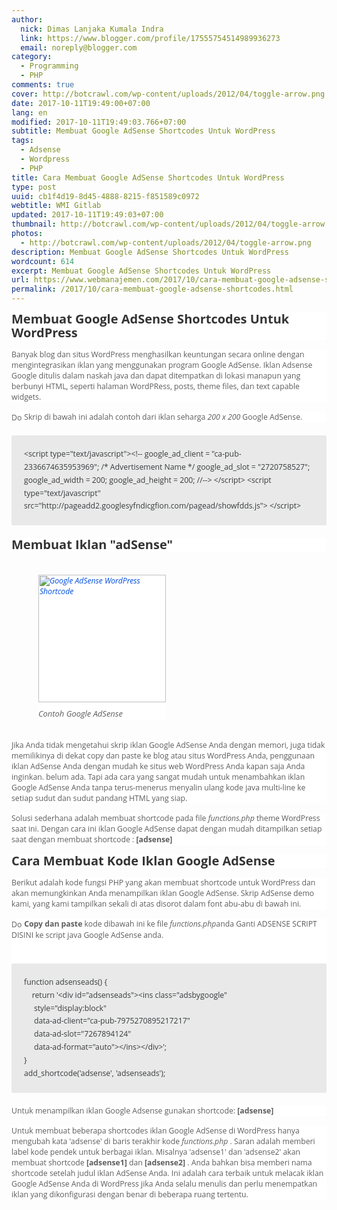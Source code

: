 ```yaml
---
author:
  nick: Dimas Lanjaka Kumala Indra
  link: https://www.blogger.com/profile/17555754514989936273
  email: noreply@blogger.com
category:
  - Programming
  - PHP
comments: true
cover: http://botcrawl.com/wp-content/uploads/2012/04/toggle-arrow.png
date: 2017-10-11T19:49:00+07:00
lang: en
modified: 2017-10-11T19:49:03.766+07:00
subtitle: Membuat Google AdSense Shortcodes Untuk WordPress
tags:
  - Adsense
  - Wordpress
  - PHP
title: Cara Membuat Google AdSense Shortcodes Untuk WordPress
type: post
uuid: cb1f4d19-8d45-4888-8215-f851589c0972
webtitle: WMI Gitlab
updated: 2017-10-11T19:49:03+07:00
thumbnail: http://botcrawl.com/wp-content/uploads/2012/04/toggle-arrow.png
photos:
  - http://botcrawl.com/wp-content/uploads/2012/04/toggle-arrow.png
description: Membuat Google AdSense Shortcodes Untuk WordPress
wordcount: 614
excerpt: Membuat Google AdSense Shortcodes Untuk WordPress
url: https://www.webmanajemen.com/2017/10/cara-membuat-google-adsense-shortcodes.html
permalink: /2017/10/cara-membuat-google-adsense-shortcodes.html
---
```


<h3 style="background-color: white; box-sizing: inherit; clear: both; color: #333333; font-family: &quot;Open Sans&quot;, Helvetica, Arial, sans-serif; font-size: 1.25rem; line-height: 1.1; margin-bottom: 0.9375rem; margin-top: 0px; word-break: break-word; word-wrap: break-word;"><span class="notranslate" style="box-sizing: inherit;">Membuat Google AdSense Shortcodes Untuk WordPress</span></h3><div style="background-color: white; box-sizing: inherit; color: #5d5d5d; font-family: &quot;Open Sans&quot;, Helvetica, Arial, sans-serif; font-size: 12.25px; margin-bottom: 0.9375rem; word-break: break-word; word-wrap: break-word;"><span class="notranslate" style="box-sizing: inherit;">Banyak blog dan situs WordPress menghasilkan keuntungan secara online dengan mengintegrasikan iklan yang menggunakan program Google AdSense.</span>&nbsp;<span class="notranslate" style="box-sizing: inherit;">Iklan Adsense Google ditulis dalam naskah java dan dapat ditempatkan di lokasi manapun yang berbunyi HTML, seperti halaman WordPRess, posts, theme files, dan text capable widgets.</span></div><div style="background-color: white; box-sizing: inherit; color: #5d5d5d; font-family: &quot;Open Sans&quot;, Helvetica, Arial, sans-serif; font-size: 12.25px; margin-bottom: 0.9375rem; word-break: break-word; word-wrap: break-word;"><img alt="Down" class="alignnone size-full wp-image-4110" src="http://botcrawl.com/wp-content/uploads/2012/04/toggle-arrow.png" height="10" style="border: 0px; box-sizing: inherit; height: auto; max-width: 100%; vertical-align: middle;" title="toggle-panah" width="17">&nbsp;<span class="notranslate" style="box-sizing: inherit;">Skrip di bawah ini adalah contoh dari iklan seharga&nbsp;<em style="box-sizing: inherit;">200 x 200</em>&nbsp;Google AdSense.</span></div><div style="background-color: white; box-sizing: inherit; color: #5d5d5d; font-family: &quot;Open Sans&quot;, Helvetica, Arial, sans-serif; font-size: 12.25px; margin-bottom: 0.9375rem; word-break: break-word; word-wrap: break-word;"><span class="notranslate" style="box-sizing: inherit;"></span></div><pre style="background-color: #e9e9e9; border-radius: 2px; box-sizing: inherit; color: #373a3c; font-family: &quot;Open Sans&quot;, Helvetica, Arial, sans-serif; font-size: 12.25px; font-stretch: inherit; font-variant-numeric: inherit; line-height: 1.7; margin-bottom: 20px; margin-top: 20px; max-width: 100%; overflow: auto; padding: 20px; white-space: pre-wrap; word-break: break-word; word-wrap: break-word;">&lt;script type="text/javascript"&gt;&lt;!-- google_ad_client = "ca-pub-2336674635953969"; /* Advertisement Name */ google_ad_slot = "2720758527"; google_ad_width = 200; google_ad_height = 200; //--&gt; &lt;/script&gt; &lt;script type="text/javascript" src="http://pageadd2.googlesyfndicgfion.com/pagead/showfdds.js"&gt; &lt;/script&gt;</pre><h3 style="background-color: white; box-sizing: inherit; clear: both; color: #333333; font-family: &quot;Open Sans&quot;, Helvetica, Arial, sans-serif; font-size: 1.25rem; line-height: 1.1; margin-bottom: 0.9375rem; margin-top: 0px; word-break: break-word; word-wrap: break-word;"><span class="notranslate" style="box-sizing: inherit;">Membuat Iklan "adSense"</span></h3><br><figure class="wp-caption alignright" id="attachment_7777" style="background-color: white; box-sizing: inherit; color: #5d5d5d; font-family: &quot;Open Sans&quot;, Helvetica, Arial, sans-serif; font-size: 12.25px; font-style: italic; line-height: 1.35; margin: 5px 0px 15px 3.5em; max-width: 100%; width: 204px;"><a href="https://res.cloudinary.com/dimaslanjaka/image/fetch/http://botcrawl.com/wp-content/uploads/2012/07/Google-AdSense-WordPress-Shortcode.png" style="background-color: transparent; box-sizing: inherit; color: #004ddc; outline: none; text-decoration-line: none; touch-action: manipulation;" rel="noopener noreferer nofollow"><img alt="Google AdSense WordPress Shortcode" class="size-full wp-image-7777" height="204" sizes="(max-width: 204px) 100vw, 204px" src="https://res.cloudinary.com/dimaslanjaka/image/fetch/http://botcrawl.com/wp-content/uploads/2012/07/Google-AdSense-WordPress-Shortcode.png" srcset="http://botcrawl.com/wp-content/uploads/2012/07/Google-AdSense-WordPress-Shortcode.png 204w, https://res.cloudinary.com/dimaslanjaka/image/fetch/http://botcrawl.com/wp-content/uploads/2012/07/Google-AdSense-WordPress-Shortcode-150x150.png 150w" style="border: 0px; box-sizing: inherit; display: block; height: auto; max-width: 100%; vertical-align: middle;" title="Kode Pendek WordPress Google AdSense" width="204"></a><figcaption class="wp-caption-text" style="box-sizing: inherit; font-size: 13px; line-height: 1.35; margin: 10px 0px;"><span class="notranslate" style="box-sizing: inherit;">Contoh Google AdSense</span></figcaption></figure><br><div style="background-color: white; box-sizing: inherit; color: #5d5d5d; font-family: &quot;Open Sans&quot;, Helvetica, Arial, sans-serif; font-size: 12.25px; margin-bottom: 0.9375rem; word-break: break-word; word-wrap: break-word;"><span class="notranslate" style="box-sizing: inherit;">Jika Anda tidak mengetahui skrip iklan Google AdSense Anda dengan memori, juga tidak memilikinya di dekat copy dan paste ke blog atau situs WordPress Anda, penggunaan iklan AdSense Anda dengan mudah ke situs web WordPress Anda kapan saja Anda inginkan. belum ada.</span>&nbsp;<span class="notranslate" style="box-sizing: inherit;">Tapi ada cara yang sangat mudah untuk menambahkan iklan Google AdSense Anda tanpa terus-menerus menyalin ulang kode java multi-line ke setiap sudut dan sudut pandang HTML yang siap.</span></div><div style="background-color: white; box-sizing: inherit; color: #5d5d5d; font-family: &quot;Open Sans&quot;, Helvetica, Arial, sans-serif; font-size: 12.25px; margin-bottom: 0.9375rem; word-break: break-word; word-wrap: break-word;"><span class="notranslate" style="box-sizing: inherit;">Solusi sederhana adalah membuat shortcode pada file&nbsp;<em style="box-sizing: inherit;">functions.php</em>&nbsp;theme WordPress saat ini.</span>&nbsp;<span class="notranslate" style="box-sizing: inherit;">Dengan cara ini iklan Google AdSense dapat dengan mudah ditampilkan setiap saat dengan membuat shortcode :&nbsp;<strong style="box-sizing: inherit;">[adsense]</strong></span></div><h3 style="background-color: white; box-sizing: inherit; clear: both; color: #333333; font-family: &quot;Open Sans&quot;, Helvetica, Arial, sans-serif; font-size: 1.25rem; line-height: 1.1; margin-bottom: 0.9375rem; margin-top: 0px; word-break: break-word; word-wrap: break-word;"><span class="notranslate" style="box-sizing: inherit;">Cara Membuat Kode Iklan Google AdSense</span></h3><div style="background-color: white; box-sizing: inherit; color: #5d5d5d; font-family: &quot;Open Sans&quot;, Helvetica, Arial, sans-serif; font-size: 12.25px; margin-bottom: 0.9375rem; word-break: break-word; word-wrap: break-word;"><span class="notranslate" style="box-sizing: inherit;">Berikut adalah kode fungsi PHP yang akan membuat shortcode untuk WordPress dan akan memungkinkan Anda menampilkan iklan Google AdSense.</span>&nbsp;<span class="notranslate" style="box-sizing: inherit;">Skrip AdSense demo kami, yang kami tampilkan sekali di atas disorot dalam font abu-abu di bawah ini.</span></div><div style="background-color: white; box-sizing: inherit; color: #5d5d5d; font-family: &quot;Open Sans&quot;, Helvetica, Arial, sans-serif; font-size: 12.25px; margin-bottom: 0.9375rem; word-break: break-word; word-wrap: break-word;"><img alt="Down" class="alignnone size-full wp-image-4110" src="http://botcrawl.com/wp-content/uploads/2012/04/toggle-arrow.png" height="10" style="border: 0px; box-sizing: inherit; height: auto; max-width: 100%; vertical-align: middle;" title="toggle-panah" width="17">&nbsp;<span class="notranslate" style="box-sizing: inherit;"><strong style="box-sizing: inherit;">Copy dan paste</strong>&nbsp;kode dibawah ini ke file&nbsp;<em style="box-sizing: inherit;">functions.php</em>anda Ganti ADSENSE SCRIPT DISINI ke script java Google AdSense anda.</span><br><span class="notranslate" style="box-sizing: inherit;"></span><br><pre style="background-color: #e9e9e9; border-radius: 2px; box-sizing: inherit; color: #373a3c; font-family: &quot;Open Sans&quot;, Helvetica, Arial, sans-serif; font-stretch: inherit; font-variant-numeric: inherit; line-height: 1.7; margin-bottom: 20px; margin-top: 20px; max-width: 100%; overflow: auto; padding: 20px; white-space: pre-wrap; word-break: break-word; word-wrap: break-word;">function adsenseads() {<br>    return '&lt;div id="adsenseads"&gt;&lt;ins class="adsbygoogle"<br>     style="display:block"<br>     data-ad-client="ca-pub-7975270895217217"<br>     data-ad-slot="7267894124"<br>     data-ad-format="auto"&gt;&lt;/ins&gt;&lt;/div&gt;';<br>}<br>add_shortcode('adsense', 'adsenseads');</pre></div><div style="background-color: white; box-sizing: inherit; color: #5d5d5d; font-family: &quot;Open Sans&quot;, Helvetica, Arial, sans-serif; font-size: 12.25px; margin-bottom: 0.9375rem; word-break: break-word; word-wrap: break-word;"><span class="notranslate" style="box-sizing: inherit;">Untuk menampilkan iklan Google Adsense gunakan shortcode:&nbsp;<strong style="box-sizing: inherit;">[adsense]</strong></span></div><div style="background-color: white; box-sizing: inherit; color: #5d5d5d; font-family: &quot;Open Sans&quot;, Helvetica, Arial, sans-serif; font-size: 12.25px; margin-bottom: 0.9375rem; word-break: break-word; word-wrap: break-word;"><span class="notranslate" style="box-sizing: inherit;">Untuk membuat beberapa shortcodes iklan Google AdSense di WordPress hanya mengubah kata 'adsense' di baris terakhir kode&nbsp;<em style="box-sizing: inherit;">functions.php</em>&nbsp;.</span>&nbsp;<span class="notranslate" style="box-sizing: inherit;">Saran adalah memberi label kode pendek untuk berbagai iklan.</span>&nbsp;<span class="notranslate" style="box-sizing: inherit;">Misalnya 'adsense1' dan 'adsense2' akan membuat shortcode&nbsp;<strong style="box-sizing: inherit;">[adsense1]</strong>&nbsp;dan&nbsp;<strong style="box-sizing: inherit;">[adsense2]</strong>&nbsp;.</span>&nbsp;<span class="notranslate" style="box-sizing: inherit;">Anda bahkan bisa memberi nama shortcode setelah judul iklan AdSense Anda.</span>&nbsp;<span class="notranslate" style="box-sizing: inherit;">Ini adalah cara terbaik untuk melacak iklan Google AdSense Anda di WordPress jika Anda selalu menulis dan perlu menempatkan iklan yang dikonfigurasi dengan benar di beberapa ruang tertentu.</span></div>
